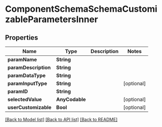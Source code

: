 # ComponentSchemaSchemaCustomizableParametersInner

## Properties
Name | Type | Description | Notes
------------ | ------------- | ------------- | -------------
**paramName** | **String** |  | 
**paramDescription** | **String** |  | 
**paramDataType** | **String** |  | 
**paramInputType** | **String** |  | [optional] 
**paramID** | **String** |  | 
**selectedValue** | **AnyCodable** |  | [optional] 
**userCustomizable** | **Bool** |  | [optional] 

[[Back to Model list]](../README.md#documentation-for-models) [[Back to API list]](../README.md#documentation-for-api-endpoints) [[Back to README]](../README.md)


